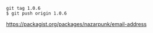 ```shell
git tag 1.0.6
$ git push origin 1.0.6
```

https://packagist.org/packages/nazarpunk/email-address
